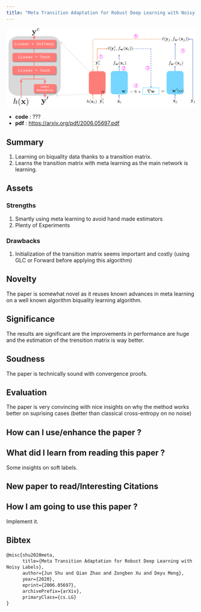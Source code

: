 ```yaml
---
title: "Meta Transition Adaptation for Robust Deep Learning with Noisy Labels"
---
```


<p align="center">

![MTA’](/figures/mlc.png)

</p>

* **code** : ???
* **pdf** : https://arxiv.org/pdf/2006.05697.pdf

## Summary

1. Learning on biquality data thanks to a transition matrix.
2. Learns the transition matrix with meta learning as the main network is learning.

<!--truncate-->

## Assets

### Strengths

1. Smartly using meta learning to avoid hand made estimators
2. Plenty of Experiments

### Drawbacks

1. Initialization of the transition matrix seems important and costly (using GLC or Forward before applying this algorithm)

## Novelty

The paper is somewhat novel as it reuses known advances in meta learning on a well known algorithm biquality learning algorithm.

## Significance

The results are significant are the improvements in performance are huge and the estimation of the trensition matrix is way better.

## Soudness

The paper is technically sound with convergence proofs.

## Evaluation

The paper is very convincing with nice insights on why the method works better on suprising cases (better than classical cross-entropy on no noise)

## How can I use/enhance the paper ?

## What did I learn from reading this paper ?

Some insights on soft labels.

## New paper to read/Interesting Citations

## How I am going to use this paper ?

Implement it.

## Bibtex

```
@misc{shu2020meta,
      title={Meta Transition Adaptation for Robust Deep Learning with Noisy Labels}, 
      author={Jun Shu and Qian Zhao and Zongben Xu and Deyu Meng},
      year={2020},
      eprint={2006.05697},
      archivePrefix={arXiv},
      primaryClass={cs.LG}
}
```